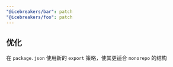 ```yaml
---
"@icebreakers/bar": patch
"@icebreakers/foo": patch
---
```


## 优化

在 `package.json` 使用新的 `export` 策略，使其更适合 `monorepo` 的结构
